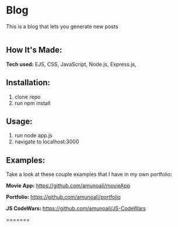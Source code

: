 # Blog
This is a blog that lets you generate new posts 


<img src="/css/image/blog.png" alt="">


## How It's Made:

**Tech used:** EJS, CSS, JavaScript, Node.js, Express.js, 

## Installation:
1. clone repo
2. run npm install



## Usage:
1. run node app.js
2. navigate to localhost:3000



## Examples:
Take a look at these couple examples that I have in my own portfolio:

**Movie App:** https://github.com/amunoali/movieApp

**Portfolio:** https://github.com/amunoali/portfolio

**JS CodeWars:** https://github.com/amunoali/JS-CodeWars



=======
